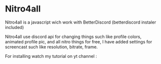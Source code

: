 # Nitro4all


Nitro4all is a javascript wich work with BetterDiscord
(betterdiscord instaler included)

Nitro4all use discord api for changing things such like profile colors, animated profile pic, and all nitro things for free, 
I have added settings for screencast such like resolution, bitrate, frame.

For installing watch my tutorial on yt channel : 
